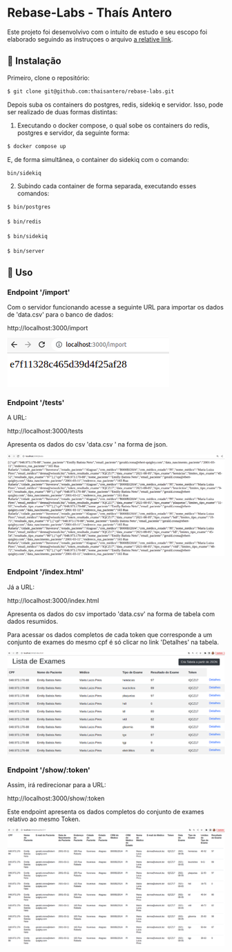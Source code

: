 # Rebase-Labs - Thaís Antero

Este projeto foi desenvolvivo com o intuito de estudo e seu escopo 
foi elaborado seguindo as instruçoes o arquivo [a relative link](informaçoes.md).

## :whale: Instalação

Primeiro, clone o repositório:

```sh
$ git clone git@github.com:thaisantero/rebase-labs.git
```

Depois suba os containers do postgres, redis, sidekiq
e servidor. Isso, pode ser realizado de duas formas distintas:

1) Executando o docker compose, o qual sobe os containers do
redis, postgres e servidor, da seguinte forma:

```sh
$ docker compose up
```

E, de forma simultânea, o container do sidekiq com o comando:

```sh
bin/sidekiq
```

2) Subindo cada container de forma separada, executando esses
comandos:

```sh
$ bin/postgres

$ bin/redis

$ bin/sidekiq

$ bin/server
```

## :robot: Uso

### Endpoint '/import'

Com o servidor funcionando acesse a seguinte URL para importar os dados de 'data.csv' para o banco de dados:

http://localhost:3000/import

![alt text](https://github.com/thaisantero/rebase-labs/blob/main/lab01/images/Screenshot%20from%202023-01-12%2004-44-31.png)

### Endpoint '/tests'

A URL:

http://localhost:3000/tests

Apresenta os dados do csv 'data.csv ' na forma de json.

![alt text](https://github.com/thaisantero/rebase-labs/blob/main/lab01/images/Screenshot%20from%202023-01-12%2004-38-48.png)

### Endpoint '/index.html'

Já a URL:

http://localhost:3000/index.html

Apresenta os dados do csv importado 'data.csv' na forma de 
tabela com dados resumidos.

Para acessar os dados completos de cada token que corresponde 
a um conjunto de exames do mesmo cpf é
só clicar no link 'Detalhes' na tabela.

![alt text](https://github.com/thaisantero/rebase-labs/blob/main/lab01/images/Screenshot%20from%202023-01-12%2004-43-15.png)

### Endpoint '/show/:token'

Assim, irá redirecionar para a URL:

http://localhost:3000/show/:token

Este endpoint apresenta os dados completos do conjunto
de exames relativo ao mesmo Token.

![alt text](https://github.com/thaisantero/rebase-labs/blob/main/lab01/images/Screenshot%20from%202023-01-12%2004-44-06.png)